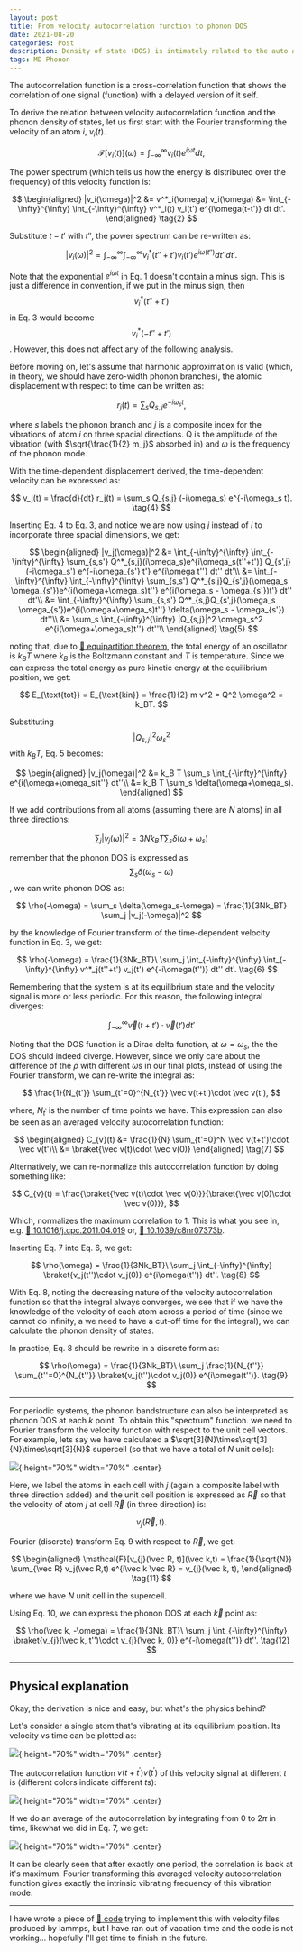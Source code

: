 ```yaml
---
layout: post
title: From velocity autocorrelation function to phonon DOS
date: 2021-08-20
categories: Post
description: Density of state (DOS) is intimately related to the auto autocorrelation functions as in static limit (or harmonic limit) the autocorrelation functions provides exactly the information of the "intrinsic vibration" energy of a state. This post gives an easy to understand derivation of the DOS from a set of autocorrelation functions (in terms of phonons in crystal).
tags: MD Phonon
---
```


The autocorrelation function is a cross-correlation function that shows the correlation of one signal (function) with a delayed version of it self.

To derive the relation between velocity autocorrelation function and the phonon density of states, let us first start with the Fourier transforming the velocity of an atom $i$, $v_i(t)$.

$$
\mathcal{F}[v_i(t)](\omega) = \int_{-\infty}^{\infty}v_i(t)e^{i\omega t} dt,
\tag{1}
$$


The power spectrum (which tells us how the energy is distributed over the frequency) of this velocity function is:

$$
\begin{aligned}
|v_i(\omega)|^2 &= v^*_i(\omega) v_i(\omega)
&= \int_{-\infty}^{\infty}  \int_{-\infty}^{\infty} v^*_i(t) v_i(t') e^{i\omega(t-t')} dt dt'.
\end{aligned} \tag{2}
$$

Substitute $t-t'$ with $t''$, the power spectrum can be re-written as:

$$
|v_i(\omega)|^2 = \int_{-\infty}^{\infty}  \int_{-\infty}^{\infty} v^*_i(t''+t') v_i(t') e^{i\omega(t'')} dt'' dt'.
\tag{3}
$$

Note that the exponential $e^{i\omega t}$ in Eq. 1 doesn't contain a minus sign.
This is just a difference in convention, if we put in the minus sign, then
$$v^*_i(t''+t')$$
in Eq. 3 would become
$$v^*_i(-t''+t')$$.
However, this does not affect any of the following analysis.

Before moving on, let's assume that harmonic approximation is valid (which, in theory, we should have zero-width phonon branches), the atomic displacement with respect to time can be written as:

$$
r_j(t) = \sum_s Q_{s,j} e^{-i\omega_s t},
$$

where $s$ labels the phonon branch and $j$ is a composite index for the vibrations of atom $i$ on three spacial directions.
Q is the amplitude of the vibration (with $\sqrt{\frac{1}{2} m_j}$ absorbed in) and $\omega$ is the frequency of the phonon mode.

With the time-dependent displacement derived, the time-dependent velocity can be expressed as:

$$
v_j(t) = \frac{d}{dt} r_j(t) = \sum_s Q_{s,j} (-i\omega_s) e^{-i\omega_s t}.
\tag{4}
$$

Inserting Eq. 4 to Eq. 3, and notice we are now using $j$ instead of $i$ to incorporate three spacial dimensions, we get:

$$
\begin{aligned}
|v_j(\omega)|^2 &= \int_{-\infty}^{\infty}  \int_{-\infty}^{\infty} \sum_{s,s'} Q^*_{s,j}(i\omega_s)e^{i\omega_s(t''+t')} Q_{s',j} (-i\omega_s') e^{-i\omega_{s'} t'} e^{i\omega t''} dt'' dt'\\
&= \int_{-\infty}^{\infty} \int_{-\infty}^{\infty} \sum_{s,s'} Q^*_{s,j}Q_{s',j}(\omega_s \omega_{s'})e^{i(\omega+\omega_s)t''} e^{i(\omega_s - \omega_{s'})t'} dt'' dt'\\
&= \int_{-\infty}^{\infty} \sum_{s,s'} Q^*_{s,j}Q_{s',j}(\omega_s \omega_{s'})e^{i(\omega+\omega_s)t''} \delta(\omega_s - \omega_{s'}) dt''\\
&= \sum_s \int_{-\infty}^{\infty} |Q_{s,j}|^2 \omega_s^2  e^{i(\omega+\omega_s)t''} dt''\\
\end{aligned}
\tag{5}
$$

noting that, due to [:link: equipartition theorem](https://en.wikipedia.org/wiki/Equipartition_theorem), the total energy of an oscillator is $k_BT$ where $k_B$ is the Boltzmann constant and $T$ is temperature.
Since we can express the total energy as pure kinetic energy at the equilibrium position, we get:

$$
E_{\text{tot}} = E_{\text{kin}} = \frac{1}{2} m v^2 = Q^2 \omega^2  = k_BT.
$$

Substituting
$$|Q_{s,j}|^2 \omega_s^2$$
with $k_BT$, Eq. 5 becomes:

$$
\begin{aligned}
|v_j(\omega)|^2 &= k_B T \sum_s \int_{-\infty}^{\infty} e^{i(\omega+\omega_s)t''} dt''\\
&= k_B T \sum_s \delta(\omega+\omega_s).
\end{aligned}
$$

If we add contributions from all atoms (assuming there are $N$ atoms) in all three directions:

$$
\sum_j |v_j(\omega)|^2 = 3N k_B T \sum_s \delta(\omega+\omega_s)
$$

remember that the phonon DOS is expressed as
$$\sum_s \delta(\omega_s-\omega)$$, we can write phonon DOS as:

$$
\rho(-\omega) = \sum_s \delta(\omega_s-\omega) = \frac{1}{3Nk_BT} \sum_j |v_j(-\omega)|^2
$$

by the knowledge of Fourier transform of the time-dependent velocity function in Eq. 3, we get:

$$
\rho(-\omega) = \frac{1}{3Nk_BT}\ \sum_j \int_{-\infty}^{\infty}  \int_{-\infty}^{\infty} v^*_j(t''+t') v_j(t') e^{-i\omega(t'')} dt'' dt'.
\tag{6}
$$

Remembering that the system is at its equilibrium state and the velocity signal is more or less periodic.
For this reason, the following integral diverges:
<!-- Finally, the velocity autocorrelation function, which tells us how the velocity is changing over time, can be written as: -->

$$
\int_{-\infty}^{\infty} \vec v(t+t')\cdot \vec v(t')dt'
$$

Noting that the DOS function is a Dirac delta function, at $\omega = \omega_s$, the the DOS should indeed diverge.
However, since we only care about the difference of the $\rho$ with different $\omega$s in our final plots, instead of using the Fourier transform, we can re-write the integral as:

<!-- we have to use the discrete Fourier transform in Eq. 1.
Assuming we have N time points, we can write: -->

$$
\frac{1}{N_{t'}} \sum_{t'=0}^{N_{t'}} \vec v(t+t')\cdot \vec v(t'),
$$

where, $N_{t^{\prime}}$ is the number of time points we have.
This expression can also be seen as an averaged velocity autocorrelation function:

$$
\begin{aligned}
C_{v}(t) &= \frac{1}{N} \sum_{t'=0}^N \vec v(t+t')\cdot \vec v(t')\\
&= \braket{\vec v(t)\cdot \vec v(0)}
\end{aligned}
\tag{7}
$$

Alternatively, we can re-normalize this autocorrelation function by doing something like:

$$
C_{v}(t) = \frac{\braket{\vec v(t)\cdot \vec v(0)}}{\braket{\vec v(0)\cdot \vec v(0)}},
$$

Which, normalizes the maximum correlation to $1$.
This is what you see in, e.g. [:link: 10.1016/j.cpc.2011.04.019](https://www.sciencedirect.com/science/article/pii/S0010465511001500) or, [:link: 10.1039/c8nr07373b](https://pubs.rsc.org/en/content/articlelanding/2018/nr/c8nr07373b).

Inserting Eq. 7 into Eq. 6, we get:

<!-- $$
\rho(-\omega) = \frac{1}{3Nk_BT}\ \sum_j \int_{-\infty}^{\infty} \braket{v_j(t''+t')\cdot v_j(t')} e^{-i\omega(t'')} dt''.
$$

For convenience, we can set $t'=0$ since the starting time of a MD calculation is arbitrary and we can always set $t'$ as the "median" of the time period that we run: -->

$$
\rho(\omega) = \frac{1}{3Nk_BT}\ \sum_j \int_{-\infty}^{\infty} \braket{v_j(t'')\cdot v_j(0)} e^{i\omega(t'')} dt''.
\tag{8}
$$

With Eq. 8, noting the decreasing nature of the velocity autocorrelation function so that the integral always converges, we see that if we have the knowledge of the velocity of each atom across a period of time (since we cannot do infinity, a we need to have a cut-off time for the integral), we can calculate the phonon density of states.

In practice, Eq. 8 should be rewrite in a discrete form as:

$$
\rho(\omega) = \frac{1}{3Nk_BT}\ \sum_j \frac{1}{N_{t''}} \sum_{t''=0}^{N_{t''}} \braket{v_j(t'')\cdot v_j(0)} e^{i\omega(t'')}.
\tag{9}
$$

<!-- and $\omega$ can only be integer times of $\frac{2\pi}{N_{t^{\prime \prime}}}$. -->


---

For periodic systems, the phonon bandstructure can also be interpreted as phonon DOS at each $k$ point.
To obtain this "spectrum" function. we need to Fourier transform the velocity function with respect to the unit cell vectors.
For example, lets say we have calculated a $\sqrt[3]{N}\times\sqrt[3]{N}\times\sqrt[3]{N}$ supercell (so that we have a total of $N$ unit cells):

![]({{site.baseurl}}/assets/img/post_img/2021-08-20-img1.png){:height="70%" width="70%" .center}

Here, we label the atoms in each cell with $j$ (again a composite label with three direction added) and the unit cell position is expressed as $\vec R$ so that the velocity of atom $j$ at cell $\vec R$ (in three direction) is:

$$
v_{j}(\vec R, t).
\tag{10}
$$

Fourier (discrete) transform Eq. 9 with respect to $\vec R$, we get:

$$
\begin{aligned}
\mathcal{F}[v_{j}(\vec R, t)](\vec k,t) = \frac{1}{\sqrt{N}} \sum_{\vec R} v_j(\vec R,t) e^{i\vec k \vec R} = v_{j}(\vec k, t),
\end{aligned}
\tag{11}
$$

where we have $N$ unit cell in the supercell.


Using Eq. 10, we can express the phonon DOS at each $\vec k$ point as:

$$
\rho(\vec k, -\omega) = \frac{1}{3Nk_BT}\ \sum_j \int_{-\infty}^{\infty} \braket{v_{j}(\vec k, t'')\cdot v_{j}(\vec k, 0)} e^{-i\omega(t'')} dt''.
\tag{12}
$$

---

## Physical explanation

Okay, the derivation is nice and easy, but what's the physics behind?

Let's consider a single atom that's vibrating at its equilibrium position.
Its velocity vs time can be plotted as:

![]({{site.baseurl}}/assets/img/post_img/2021-08-20-img2.svg){:height="70%" width="70%" .center}

The autocorrelation function $v(t+t^{\prime})v(t^{\prime})$ of this velocity signal at different $t$ is (different colors indicate different $t$s):

![]({{site.baseurl}}/assets/img/post_img/2021-08-20-img3.svg){:height="70%" width="70%" .center}

If we do an average of the autocorrelation by integrating from $0$ to $2\pi$ in time, likewhat we did in Eq. 7, we get:

![]({{site.baseurl}}/assets/img/post_img/2021-08-20-img4.svg){:height="70%" width="70%" .center}

It can be clearly seen that after exactly one period, the correlation is back at it's maximum.
Fourier transforming this averaged velocity autocorrelation function gives exactly the intrinsic vibrating frequency of this vibration mode.

---
I have wrote a piece of [:link: code]({{site.baseurl}}/assets/other/2021-08-20-MD_phonon.tar.gz) trying to implement this with velocity files produced by lammps,
but I have ran out of vacation time and the code is not working...
hopefully I'll get time to finish in the future.
